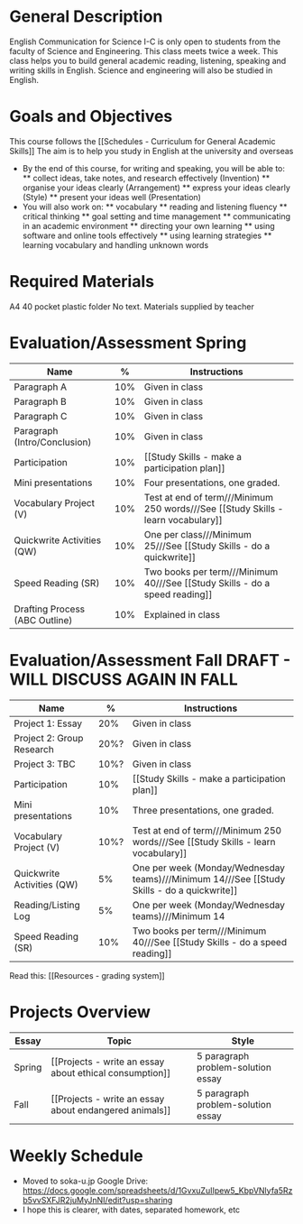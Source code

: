 # General Description
English Communication for Science I-C is only open to students from the faculty of Science and Engineering. This class meets twice a week. This class helps you to build general academic reading, listening, speaking and writing skills in English. Science and engineering will also be studied in English.

# Goals and Objectives
This course follows the [[Schedules - Curriculum for General Academic Skills]]
The aim is to help you study in English at the university and overseas

* By the end of this course, for writing and speaking, you will be able to:
** collect ideas, take notes, and research effectively (Invention)
** organise your ideas clearly (Arrangement)
** express your ideas clearly (Style)
** present your ideas well (Presentation)
* You will also work on:
** vocabulary
** reading and listening fluency
** critical thinking
** goal setting and time management
** communicating in an academic environment
** directing your own learning
** using software and online tools effectively
** using learning strategies
** learning vocabulary and handling unknown words

# Required Materials
A4 40 pocket plastic folder
No text. Materials supplied by teacher

# Evaluation/Assessment Spring
Name                        |%      |Instructions
----------------------------|-------|-------------
Paragraph A                 |10%    |Given in class
Paragraph B                 |10%    |Given in class    
Paragraph C                 |10%    |Given in class
Paragraph (Intro/Conclusion)|10% 	|Given in class
Participation               |10%    |[[Study Skills - make a participation plan]]   
Mini presentations          |10%    |Four presentations, one graded. 
Vocabulary Project (V)      |10%    |Test at end of term///Minimum 250 words///See [[Study Skills - learn vocabulary]]
Quickwrite Activities (QW)  |10%    |One per class///Minimum 25///See [[Study Skills - do a quickwrite]]    
Speed Reading (SR)          |10%    |Two books per term///Minimum 40///See [[Study Skills - do a speed reading]]
Drafting Process (ABC Outline)|10%  |Explained in class

# Evaluation/Assessment Fall DRAFT - WILL DISCUSS AGAIN IN FALL
Name                        |%      |Instructions
----------------------------|-------|-------------
Project 1: Essay            |20%    |Given in class
Project 2: Group Research 	|20%? 	|Given in class
Project 3: TBC 				|10%? 	|Given in class
Participation               |10%    |[[Study Skills - make a participation plan]]   
Mini presentations          |10%    |Three presentations, one graded. 
Vocabulary Project (V)      |10%?    |Test at end of term///Minimum 250 words///See [[Study Skills - learn vocabulary]]
Quickwrite Activities (QW)  |5%    	|One per week (Monday/Wednesday teams)///Minimum 14///See [[Study Skills - do a quickwrite]]    
Reading/Listing Log    		|5%    	|One per week (Monday/Wednesday teams)///Minimum 14  
Speed Reading (SR)          |10%    |Two books per term///Minimum 40///See [[Study Skills - do a speed reading]]



Read this: [[Resources - grading system]]

# Projects Overview
|Essay      |Topic                                                              |Style
|-----------|---------------------------                                        |--------------
|Spring     |[[Projects - write an essay about ethical consumption]]            |5 paragraph problem-solution essay
|Fall       |[[Projects - write an essay about endangered animals]]             |5 paragraph problem-solution essay

# Weekly Schedule
* Moved to soka-u.jp Google Drive: https://docs.google.com/spreadsheets/d/1GvxuZuIIpew5_KbpVNlyfa5Rzb5vvSXFJR2juMyJnNI/edit?usp=sharing
* I hope this is clearer, with dates, separated homework, etc
